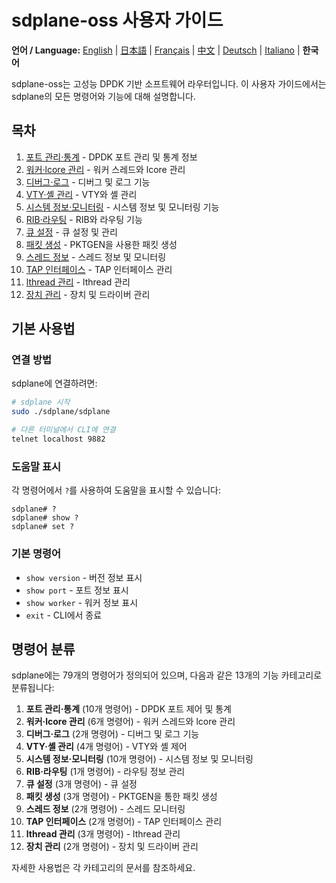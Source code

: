 # sdplane-oss 사용자 가이드

**언어 / Language:** [English](../README.md) | [日本語](../ja/README.md) | [Français](../fr/README.md) | [中文](../zh/README.md) | [Deutsch](../de/README.md) | [Italiano](../it/README.md) | **한국어**

sdplane-oss는 고성능 DPDK 기반 소프트웨어 라우터입니다. 이 사용자 가이드에서는 sdplane의 모든 명령어와 기능에 대해 설명합니다.

## 목차

1. [포트 관리·통계](port-management.md) - DPDK 포트 관리 및 통계 정보
2. [워커·lcore 관리](worker-management.md) - 워커 스레드와 lcore 관리
3. [디버그·로그](debug-logging.md) - 디버그 및 로그 기능
4. [VTY·셸 관리](vty-shell.md) - VTY와 셸 관리
5. [시스템 정보·모니터링](system-monitoring.md) - 시스템 정보 및 모니터링 기능
6. [RIB·라우팅](routing.md) - RIB와 라우팅 기능
7. [큐 설정](queue-configuration.md) - 큐 설정 및 관리
8. [패킷 생성](packet-generation.md) - PKTGEN을 사용한 패킷 생성
9. [스레드 정보](thread-information.md) - 스레드 정보 및 모니터링
10. [TAP 인터페이스](tap-interface.md) - TAP 인터페이스 관리
11. [lthread 관리](lthread-management.md) - lthread 관리
12. [장치 관리](device-management.md) - 장치 및 드라이버 관리

## 기본 사용법

### 연결 방법

sdplane에 연결하려면:

```bash
# sdplane 시작
sudo ./sdplane/sdplane

# 다른 터미널에서 CLI에 연결
telnet localhost 9882
```

### 도움말 표시

각 명령어에서 `?`를 사용하여 도움말을 표시할 수 있습니다:

```
sdplane# ?
sdplane# show ?
sdplane# set ?
```

### 기본 명령어

- `show version` - 버전 정보 표시
- `show port` - 포트 정보 표시
- `show worker` - 워커 정보 표시
- `exit` - CLI에서 종료

## 명령어 분류

sdplane에는 79개의 명령어가 정의되어 있으며, 다음과 같은 13개의 기능 카테고리로 분류됩니다:

1. **포트 관리·통계** (10개 명령어) - DPDK 포트 제어 및 통계
2. **워커·lcore 관리** (6개 명령어) - 워커 스레드와 lcore 관리
3. **디버그·로그** (2개 명령어) - 디버그 및 로그 기능
4. **VTY·셸 관리** (4개 명령어) - VTY와 셸 제어
5. **시스템 정보·모니터링** (10개 명령어) - 시스템 정보 및 모니터링
6. **RIB·라우팅** (1개 명령어) - 라우팅 정보 관리
7. **큐 설정** (3개 명령어) - 큐 설정
8. **패킷 생성** (3개 명령어) - PKTGEN을 통한 패킷 생성
9. **스레드 정보** (2개 명령어) - 스레드 모니터링
10. **TAP 인터페이스** (2개 명령어) - TAP 인터페이스 관리
11. **lthread 관리** (3개 명령어) - lthread 관리
12. **장치 관리** (2개 명령어) - 장치 및 드라이버 관리

자세한 사용법은 각 카테고리의 문서를 참조하세요.